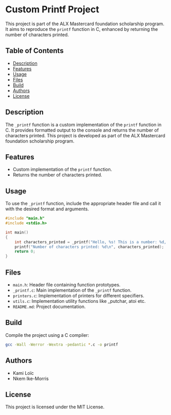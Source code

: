 # Custom Printf Project

This project is part of the ALX Mastercard foundation scholarship program. It aims to reproduce the `printf` function in C, enhanced by returning the number of characters printed.

## Table of Contents
- [Description](#description)
- [Features](#features)
- [Usage](#usage)
- [Files](#files)
- [Build](#build)
- [Authors](#authors)
- [License](#license)

## Description

The `_printf` function is a custom implementation of the `printf` function in C. It provides formatted output to the console and returns the number of characters printed. This project is developed as part of the ALX Mastercard foundation scholarship program.

## Features

- Custom implementation of the `printf` function.
- Returns the number of characters printed.

## Usage

To use the `_printf` function, include the appropriate header file and call it with the desired format and arguments.

```c
#include "main.h"
#include <stdio.h>

int main()
{
    int characters_printed = _printf("Hello, %s! This is a number: %d, and a character: %c\n", "world", 42, 'A');
    printf("Number of characters printed: %d\n", characters_printed);
    return 0;
}
```

## Files

- `main.h`: Header file containing function prototypes.
- `_printf.c`: Main implementation of the `_printf` function.
- `printers.c`: Implementation of printers for different specifiers.
- `utils.c`: Implementation utility functions like _putchar, atoi etc.
- `README.md`: Project documentation.

## Build

Compile the project using a C compiler:

```bash
gcc -Wall -Werror -Wextra -pedantic *.c -o printf
```

## Authors

- Kami Loïc
- Nkem Ike-Morris

## License

This project is licensed under the MIT License.
